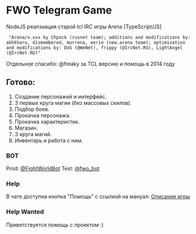 # FWO Telegram Game

NodeJS реалзиация старой tcl IRC игры Arena [TypeScript/JS]

```
 "Arena/v.xxx by Chpock (rusnet team); additions and modifications by: akhkharu, dismembered, murrena, eerie (new.arena team); optimization and modifications by: DoS (@WeNet), frippy (@IrcNet.RU), LightAngel (@IrcNet.RU)"
```
Отдельное спасибо: @freaky за TCL версию и помощь в 2014 году

## Готово:

1. Создание персонажей и интерфейс.
2. 3 первых круга магии (без массовых скилов).
3. Подбор боев.
4. Прокачка персонажа.
5. Прокачка характеристик.
6. Магазин.
7. 3 круга магий.
8. Инвентарь и работа с ним.

### BOT

Prod: [@FightWorldBot](https://t.me/FightWorldBot)
Test: [@fwo_bot](https://t.me/fwo_bot)

### Help

В чате доступна кнопка "Помощь" с ссылкой на мануал: [Описание игры](https://telegra.ph/Fight-Wold-Online-Help-11-05)

### Help Wanted

Приветствуется помощь с проектом :)

